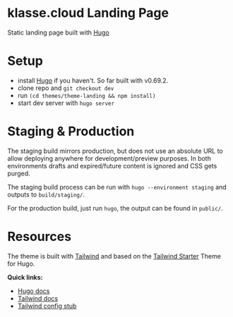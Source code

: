 # klasse.cloud Landing Page

Static landing page built with [Hugo](https://gohugo.io/)

# Setup

- install [Hugo](https://gohugo.io/) if you haven't. So far built with v0.69.2.
- clone repo and `git checkout dev`
- run `(cd themes/theme-landing && npm install)`
- start dev server with `hugo server`

# Staging & Production

The staging build mirrors production, but does not use an absolute URL to allow deploying anywhere for development/preview purposes. In both environments drafts and expired/future content is ignored and CSS gets purged.

The staging build process can be run with `hugo --environment staging` and outputs to `build/staging/`.

For the production build, just run `hugo`, the output can be found in `public/`.

# Resources

The theme is built with [Tailwind](https://tailwindcss.com/) and based on the [Tailwind Starter](https://github.com/dirkolbrich/hugo-theme-tailwindcss-starter) Theme for Hugo.

**Quick links:**
- [Hugo docs](https://gohugo.io/documentation/)
- [Tailwind docs](https://tailwindcss.com/docs/)
- [Tailwind config stub](https://github.com/tailwindcss/tailwindcss/blob/20348ae914d4f2c8ab731d79c8f8cc5e308d43cd/stubs/defaultConfig.stub.js)
